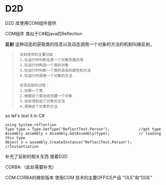 # D2D
D2D 库使用COM组件提供

COM组件 
类似于C#和java的Reflection


**反射**
这种动态的获取类的信息以及动态调用一个对象的方法的机制叫做反射。


>      反射提供的主要功能：
>      1.在运行时判断任意一个对象所属的类
>      2.在运行时构造一个类的对象
>      3.在运行时判断一个类所具有的属性和方法
>      4.在运行时调用一个对象的方法

>      实现反射的过程：
>      1.加载一个类
>      2.根据这个类动态创建一个对象
>      3.动态得到这个对象的方法
>      4.调用这个对象的方法

so let's test it in C#


    using System.reflection
    Type type = Type.GetType("ReflectTest.Person");             //get type
    Assembly assembly = Assembly.GetAssembly(type);             // loading this type
    Object o = assembly.CreateInstance("ReflectTest.Person");   //Instantiation


补充了反射的相关东西 接着D2D


CORBA:（此处需要补充）

COM:CORBA的微软版本
使用COM 技术的主要OFFICE产品 "OLE"和”DDE“






